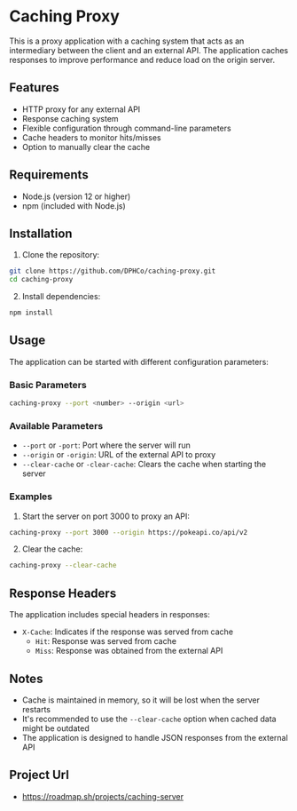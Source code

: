 # Caching Proxy

This is a proxy application with a caching system that acts as an intermediary between the client and an external API. The application caches responses to improve performance and reduce load on the origin server.

## Features

- HTTP proxy for any external API
- Response caching system
- Flexible configuration through command-line parameters
- Cache headers to monitor hits/misses
- Option to manually clear the cache

## Requirements

- Node.js (version 12 or higher)
- npm (included with Node.js)

## Installation

1. Clone the repository:
```bash
git clone https://github.com/DPHCo/caching-proxy.git
cd caching-proxy
```

2. Install dependencies:
```bash
npm install
```

## Usage

The application can be started with different configuration parameters:

### Basic Parameters

```bash
caching-proxy --port <number> --origin <url>
```

### Available Parameters

- `--port` or `-port`: Port where the server will run
- `--origin` or `-origin`: URL of the external API to proxy
- `--clear-cache` or `-clear-cache`: Clears the cache when starting the server

### Examples

1. Start the server on port 3000 to proxy an API:
```bash
caching-proxy --port 3000 --origin https://pokeapi.co/api/v2
```

2. Clear the cache:
```bash
caching-proxy --clear-cache
```

## Response Headers

The application includes special headers in responses:

- `X-Cache`: Indicates if the response was served from cache
  - `Hit`: Response was served from cache
  - `Miss`: Response was obtained from the external API

## Notes

- Cache is maintained in memory, so it will be lost when the server restarts
- It's recommended to use the `--clear-cache` option when cached data might be outdated
- The application is designed to handle JSON responses from the external API

## Project Url
- https://roadmap.sh/projects/caching-server